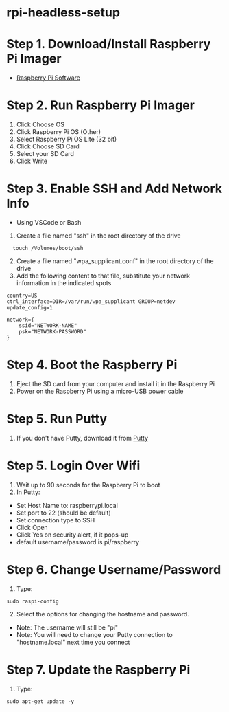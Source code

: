 # rpi-headless-setup

# Step 1. Download/Install Raspberry Pi Imager
* [Raspberry Pi Software](https://www.raspberrypi.org/software/)

# Step 2. Run Raspberry Pi Imager
1. Click Choose OS
2. Click Raspberry Pi OS (Other)
3. Select Raspberry Pi OS Lite (32 bit)
4. Click Choose SD Card
5. Select your SD Card
6. Click Write

# Step 3. Enable SSH and Add Network Info
* Using VSCode or Bash
1. Create a file named "ssh" in the root directory of the drive
```
  touch /Volumes/boot/ssh
``` 
2. Create a file named "wpa_supplicant.conf" in the root directory of the drive
3. Add the following content to that file, substitute your network information in the indicated spots
```
country=US
ctrl_interface=DIR=/var/run/wpa_supplicant GROUP=netdev
update_config=1

network={
    ssid="NETWORK-NAME"
    psk="NETWORK-PASSWORD"
}
```

# Step 4. Boot the Raspberry Pi
1. Eject the SD card from your computer and install it in the Raspberry Pi
2. Power on the Raspberry Pi using a micro-USB power cable

# Step 5. Run Putty
1. If you don't have Putty, download it from [Putty](https://www.putty.org/)

# Step 5. Login Over Wifi
1. Wait up to 90 seconds for the Raspberry Pi to boot
2. In Putty:
* Set Host Name to: raspberrypi.local
* Set port to 22 (should be default)
* Set connection type to SSH
* Click Open
* Click Yes on security alert, if it pops-up
* default username/password is pi/raspberry

# Step 6. Change Username/Password
1. Type:
```
sudo raspi-config
```
2. Select the options for changing the hostname and password.
* Note: The username will still be "pi"
* Note: You will need to change your Putty connection to "hostname.local" next time you connect

# Step 7. Update the Raspberry Pi
1. Type:
```
sudo apt-get update -y
```


